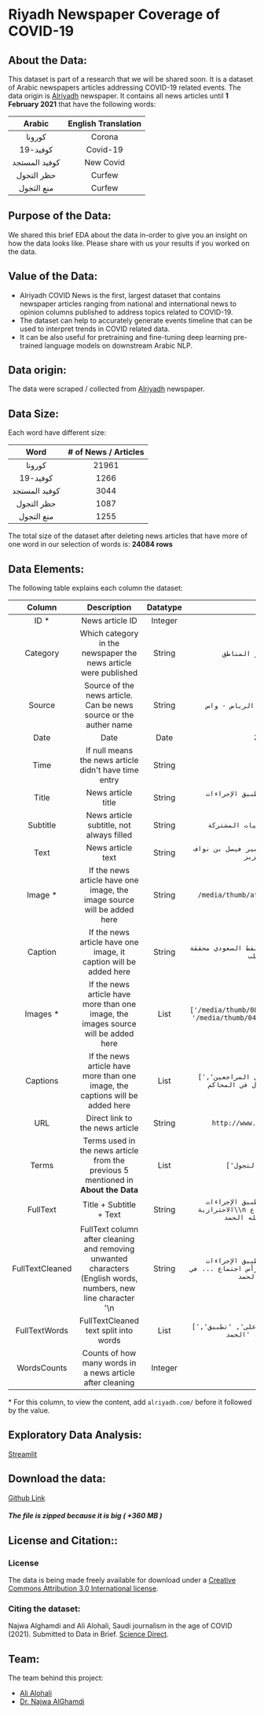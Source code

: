 # Riyadh Newspaper Coverage of COVID-19


## About the Data:
This dataset is part of a research that we will be shared soon. It is a dataset of Arabic newspapers
articles addressing COVID-19 related events. The data origin is [Alriyadh][Alriyadh] newspaper.
It contains all news articles until **1 February 2021** that have the following words:

| Arabic | English Translation |
| :--: | :--: |
| كورونا | Corona |
| كوفيد-19 | Covid-19 |
| كوفيد المستجد | New Covid |
| حظر التجول | Curfew |
| منع التجول | Curfew |

## Purpose of the Data:
We shared this brief EDA about the data in-order to give
you an insight on how the data looks like. Please share with us your
results if you worked on the data.

## Value of the Data:
- Alriyadh COVID News is the first, largest dataset that contains newspaper articles ranging from national and international news to opinion columns published to address topics related to COVID-19. 
- The dataset can help to accurately generate events timeline that can be used to interpret trends in COVID related data.  
- It can be also useful for pretraining and fine-tuning deep learning pre-trained language models on downstream Arabic NLP.


## Data origin:
The data were scraped / collected from [Alriyadh](https://www.alriyadh.com/) newspaper.

## Data Size:
Each word have different size:

| Word | # of News / Articles |
| :--: | :------------------: |
| كورونا | 21961 |
| كوفيد-19 | 1266 |
| كوفيد المستجد | 3044 |
| حظر التجول | 1087 |
| منع التجول | 1255 |


The total size of the dataset after deleting news articles that have more of one
word in our selection of words is: **24084 rows**

## Data Elements:
The following table explains each column the dataset:


| Column | Description | Datatype | Example |
| :--: | :--: | :--: | :--: |
| ID * | News article ID | Integer | `1867288` |
| Category | Which category in the newspaper the news article were published | String | `مقالات اليوم` / `أخبار المناطق` |
| Source | Source of the news article. Can be news source or the auther name | String | `الرياض - واس` or `خالد بن علي المطرفي` |
| Date | Date | Date | `2020-03-27` |
| Time | If null means the news article didn't have time entry | String | `12:05:51` |
| Title | News article title | String | `أمير الجوف يشدّد على تطبيق الإجراءات الاحترازيه` |
| Subtitle | News article subtitle, not always filled | String | `رأس اجتماع غرفة العمليات المشتركة` |
| Text | News article text | String | `شدّد صاحب السمو الملكي الأمير فيصل بن نواف بن عبدالعزيز...` |
| Image * | If the news article have one image, the image source will be added here | String | `/media/thumb/af/1d/1000_5b1f4e7dc6.jpg` |
| Caption | If the news article have one image, it caption will be added here | String | `اليابان تخزن المزيد من النفط السعودي محققة انتعاشاً للطلب` |
| Images * | If the news article have more than one image, the images source will be added here | List | `['/media/thumb/08/d7/1000_a4964ed6ad.jpg', '/media/thumb/04/14/1000_127ad97cda.jpg']` | 
| Captions | If the news article have more than one image, the captions will be added here | List | `['مواعيد إلكترونية لاستقبال المراجعين', 'تطبيق مواعيد الدخول في المحاكم']` |
| URL | Direct link to the news article | String | `http://www.alriyadh.com/1867288` |
| Terms | Terms used in the news article from the previous 5 mentioned in __About the Data__ | List | `['كورونا', 'حظر التجول']` |
| FullText | Title + Subtitle + Text | String | `أمير الجوف يشدّد على تطبيق الإجراءات الاحترازية\\n ورصد المخالفات رأس اجتماع ... في تحقيقها ولله الحمد` |
| FullTextCleaned | FullText column after cleaning and removing unwanted characters (English words, numbers, new line character '\\n | String | `أمير الجوف يشدّد على تطبيق الإجراءات الاحترازية ورصد المخالفات رأس اجتماع ... في تحقيقها ولله الحمد` |
| FullTextWords | FullTextCleaned text split into words | List | `['أمير', 'الجوف', 'يشدّد', 'على', 'تطبيق', 'الإجراءات', ... 'الحمد']` |
| WordsCounts | Counts of how many words in a news article after cleaning | Integer | `201` |

\* For this column, to view the content, add `alriyadh.com/` before it followed by the value.

## Exploratory Data Analysis:
[Streamlit][streamlit]

## Download the data:
[Github Link][download]
##### The file is zipped because it is big ( +360 MB )


## License and Citation::
### License
The data is being made freely available for download under a [Creative Commons Attribution 3.0 International license](https://creativecommons.org/licenses/by-nc/3.0/).
### Citing the dataset:
Najwa Alghamdi and Ali Alohali, Saudi journalism in the age of COVID (2021). Submitted to Data in Brief. [Science Direct](https://www.sciencedirect.com/).

## Team:
The team behind this project:
- [Ali Alohali][ali]
- [Dr. Najwa AlGhamdi][najwa]



[najwa]: https://www.linkedin.com/in/dr-najwa-alghamdi-a77aa93/
[ali]: https://www.alioh.com/
[download]: https://github.com/alioh/AlRiyadh-Newspaper-Covid-Dataset/raw/master/Alriyadh_News_Dataset.zip
[CCAI]: https://creativecommons.org/licenses/by/4.0/
[SD]: https://www.sciencedirect.com/
[streamlit]: https://share.streamlit.io/alioh/alriyadh-newspaper-covid-dataset/dashboard.py
[Alriyadh]: https://www.alriyadh.com/
